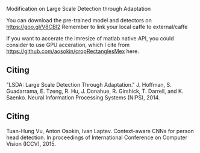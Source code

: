 
Modification on Large Scale Detection through Adaptation

You can download the pre-trained model and detectors on https://goo.gl/V8CBl2
Remember to link your local caffe to external/caffe

If you want to accerate the imresize of matlab native API, you could consider to use GPU acceration, which I cite from https://github.com/aosokin/cropRectanglesMex here.

Citing
-------
"LSDA: Large Scale Detection Through Adaptation." J. Hoffman, 
S. Guadarrama, E. Tzeng, R. Hu, J. Donahue, R. Girshick, T. Darrell, and
K. Saenko. Neural Information Processing Systems (NIPS), 2014.

Citing
-------
Tuan-Hung Vu, Anton Osokin, Ivan Laptev. Context-aware CNNs for person head detection.
In proceedings of International Conference on Computer Vision (ICCV), 2015.
